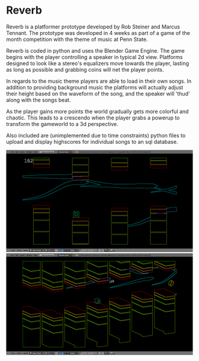 Reverb
======

Reverb is a platformer prototype developed by Rob Steiner and Marcus Tennant.
The prototype was developed in 4 weeks as part of a game of the month competition with the theme of music at Penn State.

Reverb is coded in python and uses the Blender Game Engine. The game begins with the player controlling a speaker in typical 2d view. Platforms designed to look like a stereo's equalizers move towards the player, lasting as long as possible and grabbing coins will net the player points.

In regards to the music theme players are able to load in their own songs. In addition to providing background music the platforms will actually adjust their height based on the waveform of the song, and the speaker will 'thud' along with the songs beat. 

As the player gains more points the world gradually gets more colorful and chaotic. This leads to a crescendo when the player grabs a powerup to transform the gameworld to a 3d perspective. 


Also included are (unimplemented due to time constraints) python files to upload and display highscores for individual songs to an sql database.

![screenshot](./Gameplay1.png)
![screenshot](./Gameplay2.png)
